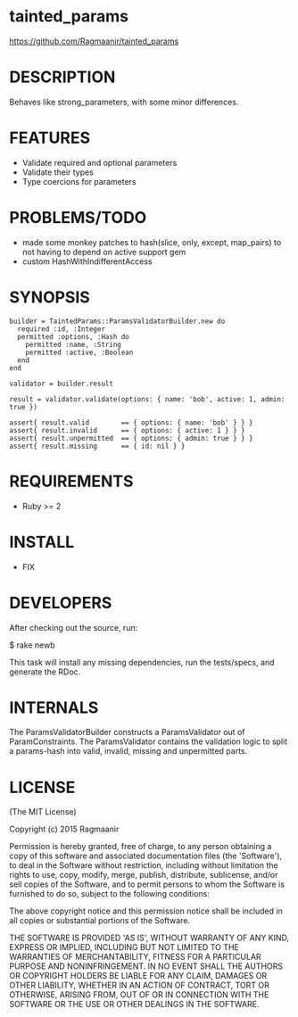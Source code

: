 # tainted_params

https://github.com/Ragmaanir/tainted_params

# DESCRIPTION

Behaves like strong_parameters, with some minor differences.

# FEATURES

- Validate required and optional parameters
- Validate their types
- Type coercions for parameters

# PROBLEMS/TODO

- made some monkey patches to hash(slice, only, except, map_pairs) to not having to depend on active support gem
- custom HashWithIndifferentAccess

# SYNOPSIS

    builder = TaintedParams::ParamsValidatorBuilder.new do
      required :id, :Integer
      permitted :options, :Hash do
        permitted :name, :String
        permitted :active, :Boolean
      end
    end

    validator = builder.result

    result = validator.validate(options: { name: 'bob', active: 1, admin: true })

    assert{ result.valid        == { options: { name: 'bob' } } }
    assert{ result.invalid      == { options: { active: 1 } } }
    assert{ result.unpermitted  == { options: { admin: true } } }
    assert{ result.missing      == { id: nil } }

# REQUIREMENTS

* Ruby >= 2

# INSTALL

* FIX

# DEVELOPERS

After checking out the source, run:

  $ rake newb

This task will install any missing dependencies, run the tests/specs,
and generate the RDoc.

# INTERNALS

The ParamsValidatorBuilder constructs a ParamsValidator out of ParamConstraints. The ParamsValidator contains the validation logic to split a params-hash into valid, invalid, missing and unpermitted parts.

# LICENSE

(The MIT License)

Copyright (c) 2015 Ragmaanir

Permission is hereby granted, free of charge, to any person obtaining
a copy of this software and associated documentation files (the
'Software'), to deal in the Software without restriction, including
without limitation the rights to use, copy, modify, merge, publish,
distribute, sublicense, and/or sell copies of the Software, and to
permit persons to whom the Software is furnished to do so, subject to
the following conditions:

The above copyright notice and this permission notice shall be
included in all copies or substantial portions of the Software.

THE SOFTWARE IS PROVIDED 'AS IS', WITHOUT WARRANTY OF ANY KIND,
EXPRESS OR IMPLIED, INCLUDING BUT NOT LIMITED TO THE WARRANTIES OF
MERCHANTABILITY, FITNESS FOR A PARTICULAR PURPOSE AND NONINFRINGEMENT.
IN NO EVENT SHALL THE AUTHORS OR COPYRIGHT HOLDERS BE LIABLE FOR ANY
CLAIM, DAMAGES OR OTHER LIABILITY, WHETHER IN AN ACTION OF CONTRACT,
TORT OR OTHERWISE, ARISING FROM, OUT OF OR IN CONNECTION WITH THE
SOFTWARE OR THE USE OR OTHER DEALINGS IN THE SOFTWARE.
